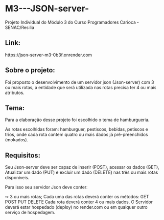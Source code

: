# M3---JSON-server-
Projeto Individual do Módulo 3 do Curso Programadores Carioca - SENAC/Resilia

<h2>Link:</h2>
https://json-server-m3-0b3f.onrender.com

<h2>Sobre o projeto:</h2>
<p>Foi proposto o desenvolvimento de um servidor json (Json-server) com 3 ou mais rotas, a entidade que será utilizada nas rotas precisa ter 4 ou mais atributos.</p>

<h2>Tema:</h2>
<p>Para a elaboração desse projeto foi escolhido o tema de hamburgueria.</p>
<p>As rotas escolhidas foram: hamburguer, pestiscos, bebidas, petiscos e trios, onde cada rota contem quatro ou mais dados já pré-preenchidos (mokados).</p>

<h2>Requisitos:</h2>
<p>Seu Json-server deve ser capaz de inserir (POST), acessar os dados (GET), Atualizar um dado (PUT) e excluir um dado (DELETE) nas três ou mais rotas disponíveis.</p>
<p>Para isso seu servidor Json deve conter:</p>

⇨ 3 ou mais rotas;
Cada uma das rotas deverá conter os métodos:
GET
POST
PUT
DELETE
Cada rota deverá conter 4 ou mais dados.
O Servidor deverá estar hospedado (deploy) no render.com ou em qualquer outro serviço de hospedagem.
